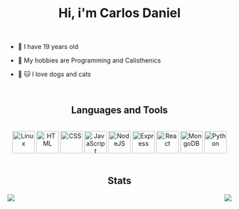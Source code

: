 <h1 align="center">Hi, i'm Carlos Daniel</h1><br>

- 📆 I have 19 years old
 
- 🗿 My hobbies are Programming and Calisthenics

- 🐶 🐱 I love dogs and cats

<br>
<h2 align="center">Languages and Tools</h1><br>

<div align="center">
     <img src="https://cdn.jsdelivr.net/gh/devicons/devicon/icons/linux/linux-original.svg" width="50" title="Linux" />
     <img src="https://cdn.jsdelivr.net/gh/devicons/devicon/icons/html5/html5-original.svg" width="50" title="HTML" />
     <img src="https://cdn.jsdelivr.net/gh/devicons/devicon/icons/css3/css3-original.svg" width="50" title="CSS" />
     <img src="https://cdn.jsdelivr.net/gh/devicons/devicon/icons/javascript/javascript-original.svg" width="50" title="JavaScript" />
     <img src="https://cdn.jsdelivr.net/gh/devicons/devicon/icons/nodejs/nodejs-original.svg" width="50" title="NodeJS" />
     <img src="https://cdn.jsdelivr.net/gh/devicons/devicon/icons/express/express-original.svg" width="50" title="Express" />
     <img src="https://cdn.jsdelivr.net/gh/devicons/devicon/icons/react/react-original.svg" width="50" title="React" />
     <img src="https://cdn.jsdelivr.net/gh/devicons/devicon/icons/mongodb/mongodb-original.svg" width="50" title="MongoDB" />
     <img src="https://cdn.jsdelivr.net/gh/devicons/devicon/icons/python/python-original.svg" width="50" title="Python" />
     <!--<img src="https://cdn.jsdelivr.net/gh/devicons/devicon/icons/go/go-original.svg" width="50" title="Golang" />-->
</div>

<br>
<h2 align="center">Stats</h2>

<img align="left" src="https://github-readme-stats.vercel.app/api?username=z3oxs&show_icons=true&theme=radical&count_private=true" /><img align="right" src="https://github-readme-stats.vercel.app/api/top-langs/?username=z3oxs&layout=compact" />
